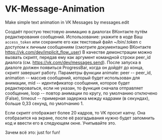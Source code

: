 # VK-Message-Animation
Make simple text animation in VK Messages by messages.edit

Создаёт простую текстовую анимацию в диалогах ВКонтакте путём редактирования сообщений.
Использование: укажите в коде Ваш ```access_token``` или сохраните его как текстовый файл ~/bin/.token с доступом к личным сообщениям (смотрите документацию ВКонтакте https://vk.com/dev/implicit_flow_user)
В качестве демонстрации можно вызвать скрипт, передав ему как аргумент командной строки peer_id диалога (см. https://vk.com/dev/messages.send).
После запуска в диалоге должен появиться ProgressBar, когда он дойдёт до конца, скрипт завершит работу.
Параметры функции animate:
peer -- peer_id,
animation -- массив сообщений, который будет использован для анимации,
mid -- идентификатор сообщения, которое будет редактироваться, если не указан, то функция сначала отправляет сообщение,
loop -- повтор анимации по кругу, по умолчанию отключено (False),
timeout -- примерная задержка между кадрами (в секундах), больше 0,33 секунд, по умолчанию 1.

Если скрипт отображает более 20 кадров, то VK просит капчу. Она отобразится на экране, после её разгадывания нужно будет запомнить код и ввести его в следующем окне. Учитывайте это.

Зачем всё это: just for fun!

